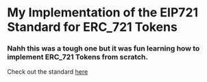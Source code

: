 # My Implementation of the EIP721 Standard for ERC_721 Tokens

### Nahh this was a tough one but it was fun learning how to implement ERC_721 Tokens from scratch. 



Check out the standard  [here](https://eips.ethereum.org/EIPS/eip-721)